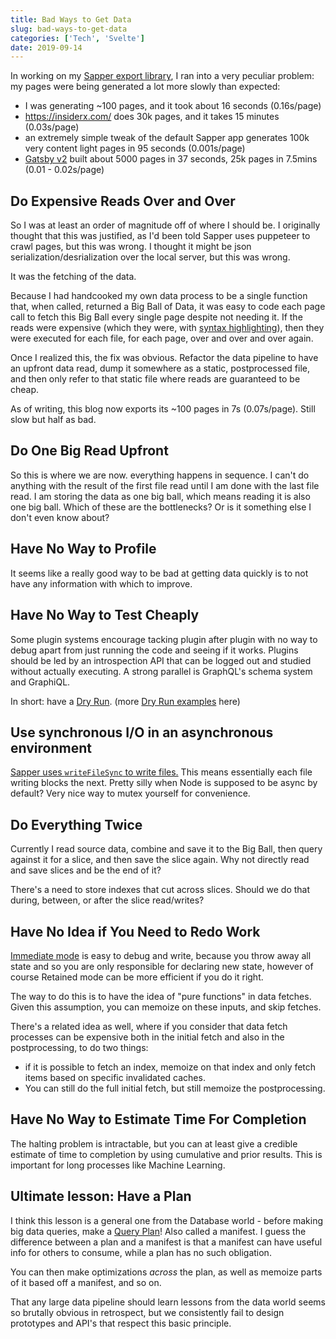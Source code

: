 ```yaml
---
title: Bad Ways to Get Data
slug: bad-ways-to-get-data
categories: ['Tech', 'Svelte']
date: 2019-09-14
---
```


In working on my [Sapper export library](https://www.npmjs.com/package/ssg), I ran into a very peculiar problem: my pages were being generated a lot more slowly than expected:

- I was generating ~100 pages, and it took about 16 seconds (0.16s/page)
- https://insiderx.com/ does 30k pages, and it takes 15 minutes (0.03s/page)
- an extremely simple tweak of the default Sapper app generates 100k very content light pages in 95 seconds (0.001s/page)
- [Gatsby v2](https://github.com/gatsbyjs/gatsby/pull/6226/) built about 5000 pages in 37 seconds, 25k pages in 7.5mins (0.01 - 0.02s/page)

## Do Expensive Reads Over and Over

So I was at least an order of magnitude off of where I should be. I originally thought that this was justified, as I'd been told Sapper uses puppeteer to crawl pages, but this was wrong. I thought it might be json serialization/desrialization over the local server, but this was wrong.

It was the fetching of the data.

Because I had handcooked my own data process to be a single function that, when called, returned a Big Ball of Data, it was easy to code each page call to fetch this Big Ball every single page despite not needing it. If the reads were expensive (which they were, with [syntax highlighting](https://github.com/octref/shiki)), then they were executed for each file, for each page, over and over and over again.

Once I realized this, the fix was obvious. Refactor the data pipeline to have an upfront data read, dump it somewhere as a static, postprocessed file, and then only refer to that static file where reads are guaranteed to be cheap. 

As of writing, this blog now exports its ~100 pages in 7s (0.07s/page). Still slow but half as bad.

## Do One Big Read Upfront

So this is where we are now. everything happens in sequence. I can't do anything with the result of the first file read until I am done with the last file read. I am storing the data as one big ball, which means reading it is also one big ball. Which of these are the bottlenecks? Or is it something else I don't even know about?

## Have No Way to Profile

It seems like a really good way to be bad at getting data quickly is to not have any information with which to improve.

## Have No Way to Test Cheaply

Some plugin systems encourage tacking plugin after plugin with no way to debug apart from just running the code and seeing if it works. Plugins should be led by an introspection API that can be logged out and studied without actually executing. A strong parallel is GraphQL's schema system and GraphiQL.

In short: have a [Dry Run](https://mobile.twitter.com/swyx/status/1172212419764064256). (more [Dry Run examples](https://twitter.com/aj_kerrigan/status/1172964279127068673?s=20) here)

## Use synchronous I/O in an asynchronous environment

[Sapper uses `writeFileSync` to write files.](https://github.com/sveltejs/sapper/pull/894) This means essentially each file writing blocks the next. Pretty silly when Node is supposed to be async by default? Very nice way to mutex yourself for convenience.

## Do Everything Twice

Currently I read source data, combine and save it to the Big Ball, then query against it for a slice, and then save the slice again. Why not directly read and save slices and be the end of it?

There's a need to store indexes that cut across slices. Should we do that during, between, or after the slice read/writes?

## Have No Idea if You Need to Redo Work

[Immediate mode](https://en.wikipedia.org/wiki/Immediate_mode_(computer_graphics)) is easy to debug and write, because you throw away all state and so you are only responsible for declaring new state, however of course Retained mode can be more efficient if you do it right.

The way to do this is to have the idea of "pure functions" in data fetches. Given this assumption, you can memoize on these inputs, and skip fetches.

There's a related idea as well, where if you consider that data fetch processes can be expensive both in the initial fetch and also in the postprocessing, to do two things:

- if it is possible to fetch an index, memoize on that index and only fetch items based on specific invalidated caches.
- You can still do the full initial fetch, but still memoize the postprocessing.

## Have No Way to Estimate Time For Completion

The halting problem is intractable, but you can at least give a credible estimate of time to completion by using cumulative and prior results. This is important for long processes like Machine Learning.

## Ultimate lesson: Have a Plan

I think this lesson is a general one from the Database world - before making big data queries, make a [Query Plan](https://en.wikipedia.org/wiki/Query_plan)! Also called a manifest. I guess the difference between a plan and a manifest is that a manifest can have useful info for others to consume, while a plan has no such obligation.

You can then make optimizations *across* the plan, as well as memoize parts of it based off a manifest, and so on. 

That any large data pipeline should learn lessons from the data world seems so brutally obvious in retrospect, but we consistently fail to design prototypes and API's that respect this basic principle.
